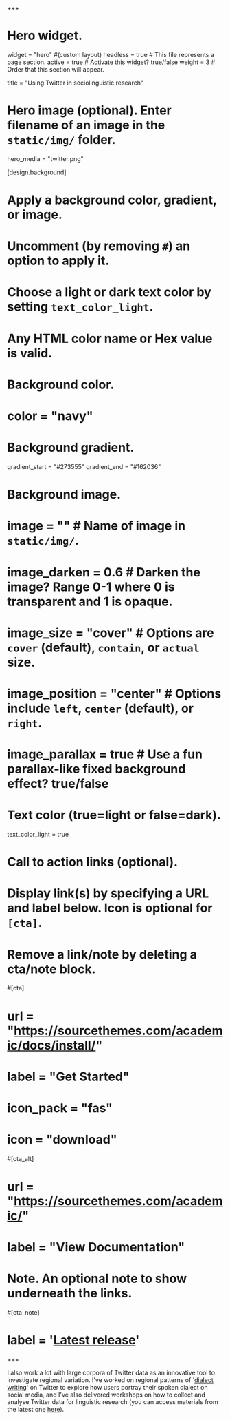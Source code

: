 +++
# Hero widget.
widget = "hero"  #(custom layout)
headless = true  # This file represents a page section.
active = true  # Activate this widget? true/false
weight = 3  # Order that this section will appear.

title = "Using Twitter in sociolinguistic research"

# Hero image (optional). Enter filename of an image in the `static/img/` folder.
hero_media = "twitter.png"

[design.background]
  # Apply a background color, gradient, or image.
  #   Uncomment (by removing `#`) an option to apply it.
  #   Choose a light or dark text color by setting `text_color_light`.
  #   Any HTML color name or Hex value is valid.

  # Background color.
  # color = "navy"
  
  # Background gradient.
   gradient_start = "#273555"
   gradient_end = "#162036"
   
  # Background image.
  # image = ""  # Name of image in `static/img/`.
  # image_darken = 0.6  # Darken the image? Range 0-1 where 0 is transparent and 1 is opaque.
  # image_size = "cover"  #  Options are `cover` (default), `contain`, or `actual` size.
  # image_position = "center"  # Options include `left`, `center` (default), or `right`.
  # image_parallax = true  # Use a fun parallax-like fixed background effect? true/false
  
  # Text color (true=light or false=dark).
  text_color_light = true

# Call to action links (optional).
#   Display link(s) by specifying a URL and label below. Icon is optional for `[cta]`.
#   Remove a link/note by deleting a cta/note block.
#[cta]
#  url = "https://sourcethemes.com/academic/docs/install/"
#  label = "Get Started"
#  icon_pack = "fas"
#  icon = "download"
  
#[cta_alt]
#  url = "https://sourcethemes.com/academic/"
#  label = "View Documentation"

# Note. An optional note to show underneath the links.
#[cta_note]
#  label = '<a class="js-github-release" href="https://sourcethemes.com/academic/updates" data-repo="gcushen/hugo-academic">Latest release<!-- V --></a>'
+++

I also work a lot with large corpora of Twitter data as an innovative tool to investigate regional variation. I've worked on regional patterns of '[dialect writing](../papers/2020_dw_preprint.pdf)' on Twitter to explore how users portray their spoken dialect on social media, and I've also delivered workshops on how to collect and analyse Twitter data for linguistic research (you can access materials from the latest one [here](/twitter_workshop/)). 